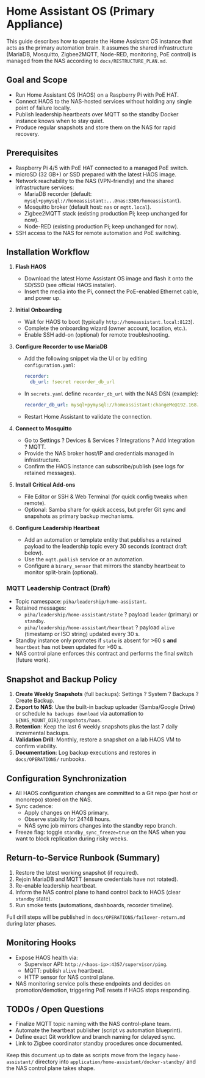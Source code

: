 # Home Assistant OS (Primary Appliance)

This guide describes how to operate the Home Assistant OS instance that acts as the primary automation brain. It assumes the shared infrastructure (MariaDB, Mosquitto, Zigbee2MQTT, Node-RED, monitoring, PoE control) is managed from the NAS according to `docs/RESTRUCTURE_PLAN.md`.

## Goal and Scope
- Run Home Assistant OS (HAOS) on a Raspberry Pi with PoE HAT.
- Connect HAOS to the NAS-hosted services without holding any single point of failure locally.
- Publish leadership heartbeats over MQTT so the standby Docker instance knows when to stay quiet.
- Produce regular snapshots and store them on the NAS for rapid recovery.

## Prerequisites
- Raspberry Pi 4/5 with PoE HAT connected to a managed PoE switch.
- microSD (32 GB+) or SSD prepared with the latest HAOS image.
- Network reachability to the NAS (VPN-friendly) and the shared infrastructure services:
  - MariaDB recorder (default: `mysql+pymysql://homeassistant:...@nas:3306/homeassistant`).
  - Mosquitto broker (default host: `nas` or `mqtt.local`).
  - Zigbee2MQTT stack (existing production Pi; keep unchanged for now).
  - Node-RED (existing production Pi; keep unchanged for now).
- SSH access to the NAS for remote automation and PoE switching.

## Installation Workflow
1. **Flash HAOS**
   - Download the latest Home Assistant OS image and flash it onto the SD/SSD (see official HAOS installer).
   - Insert the media into the Pi, connect the PoE-enabled Ethernet cable, and power up.

2. **Initial Onboarding**
   - Wait for HAOS to boot (typically `http://homeassistant.local:8123`).
   - Complete the onboarding wizard (owner account, location, etc.).
   - Enable SSH add-on (optional) for remote troubleshooting.

3. **Configure Recorder to use MariaDB**
   - Add the following snippet via the UI or by editing `configuration.yaml`:
     ```yaml
     recorder:
       db_url: !secret recorder_db_url
     ```
   - In `secrets.yaml` define `recorder_db_url` with the NAS DSN (example):
     ```yaml
     recorder_db_url: mysql+pymysql://homeassistant:changeMe@192.168.1.50:3306/homeassistant?charset=utf8mb4
     ```
   - Restart Home Assistant to validate the connection.

4. **Connect to Mosquitto**
   - Go to Settings ? Devices & Services ? Integrations ? Add Integration ? MQTT.
   - Provide the NAS broker host/IP and credentials managed in infrastructure.
   - Confirm the HAOS instance can subscribe/publish (see logs for retained messages).

5. **Install Critical Add-ons**
   - File Editor or SSH & Web Terminal (for quick config tweaks when remote).
   - Optional: Samba share for quick access, but prefer Git sync and snapshots as primary backup mechanisms.

6. **Configure Leadership Heartbeat**
   - Add an automation or template entity that publishes a retained payload to the leadership topic every 30 seconds (contract draft below).
   - Use the `mqtt.publish` service or an automation.
   - Configure a `binary_sensor` that mirrors the standby heartbeat to monitor split-brain (optional).

### MQTT Leadership Contract (Draft)
- Topic namespace: `piha/leadership/home-assistant`.
- Retained messages:
  - `piha/leadership/home-assistant/state` ? payload `leader` (primary) or `standby`.
  - `piha/leadership/home-assistant/heartbeat` ? payload `alive` (timestamp or ISO string) updated every 30 s.
- Standby instance only promotes if `state` is absent for >60 s **and** `heartbeat` has not been updated for >60 s.
- NAS control plane enforces this contract and performs the final switch (future work).

## Snapshot and Backup Policy
1. **Create Weekly Snapshots** (full backups): Settings ? System ? Backups ? Create Backup.
2. **Export to NAS**: Use the built-in backup uploader (Samba/Google Drive) or schedule `ha backups download` via automation to `${NAS_MOUNT_DIR}/snapshots/haos`.
3. **Retention**: Keep the last 6 weekly snapshots plus the last 7 daily incremental backups.
4. **Validation Drill**: Monthly, restore a snapshot on a lab HAOS VM to confirm viability.
5. **Documentation**: Log backup executions and restores in `docs/OPERATIONS/` runbooks.

## Configuration Synchronization
- All HAOS configuration changes are committed to a Git repo (per host or monorepo) stored on the NAS.
- Sync cadence:
  - Apply changes on HAOS primary.
  - Observe stability for 24?48 hours.
  - NAS sync job mirrors changes into the standby repo branch.
- Freeze flag: toggle `standby_sync_freeze=true` on the NAS when you want to block replication during risky weeks.

## Return-to-Service Runbook (Summary)
1. Restore the latest working snapshot (if required).
2. Rejoin MariaDB and MQTT (ensure credentials have not rotated).
3. Re-enable leadership heartbeat.
4. Inform the NAS control plane to hand control back to HAOS (clear `standby` state).
5. Run smoke tests (automations, dashboards, recorder timeline).

Full drill steps will be published in `docs/OPERATIONS/failover-return.md` during later phases.

## Monitoring Hooks
- Expose HAOS health via:
  - Supervisor API: `http://<haos-ip>:4357/supervisor/ping`.
  - MQTT: publish `alive` heartbeat.
  - HTTP sensor for NAS control plane.
- NAS monitoring service polls these endpoints and decides on promotion/demotion, triggering PoE resets if HAOS stops responding.

## TODOs / Open Questions
- Finalize MQTT topic naming with the NAS control-plane team.
- Automate the heartbeat publisher (script vs automation blueprint).
- Define exact Git workflow and branch naming for delayed sync.
- Link to Zigbee coordinator standby procedures once documented.

Keep this document up to date as scripts move from the legacy `home-assistant/` directory into `application/home-assistant/docker-standby/` and the NAS control plane takes shape.
